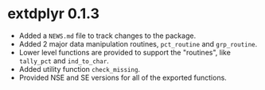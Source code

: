 # extdplyr 0.1.3

* Added a `NEWS.md` file to track changes to the package.
* Added 2 major data manipulation routines, `pct_routine` and `grp_routine`.
* Lower level functions are provided to support the "routines", like `tally_pct` and `ind_to_char`.
* Added utility function `check_missing`.
* Provided NSE and SE versions for all of the exported functions.


